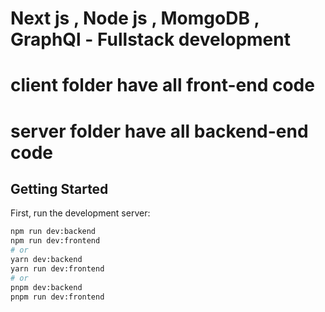 # Next js , Node js , MomgoDB , GraphQl - Fullstack development

# client folder have all front-end code 

# server folder have all backend-end code 


## Getting Started

First, run the development server:

```bash
npm run dev:backend
npm run dev:frontend
# or
yarn dev:backend
yarn run dev:frontend
# or
pnpm dev:backend
pnpm run dev:frontend
```